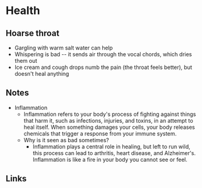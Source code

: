 # Health

## Hoarse throat

- Gargling with warm salt water can help
- Whispering is bad -- it sends air through the vocal chords, which dries them out
- Ice cream and cough drops numb the pain (the throat feels better), but doesn't heal anything

## Notes

- Inflammation
  - Inflammation refers to your body's process of fighting against things that harm it, such as infections, injuries, and toxins, in an attempt to heal itself. When something damages your cells, your body releases chemicals that trigger a response from your immune system.
  - Why is it seen as bad sometimes?
    - Inflammation plays a central role in healing, but left to run wild, this process can lead to arthritis, heart disease, and Alzheimer's. Inflammation is like a fire in your body you cannot see or feel.

## Links